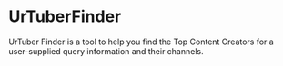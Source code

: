 # UrTuberFinder
UrTuber Finder is a tool to help you find the Top Content
Creators for a user-supplied query information and their channels.
